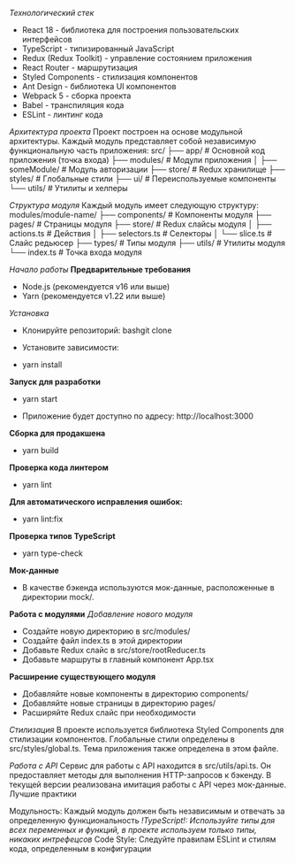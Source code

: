 
*Технологический стек*

- React 18 - библиотека для построения пользовательских интерфейсов
- TypeScript - типизированный JavaScript
- Redux (Redux Toolkit) - управление состоянием приложения
- React Router - маршрутизация
- Styled Components - стилизация компонентов
- Ant Design - библиотека UI компонентов
- Webpack 5 - сборка проекта
- Babel - транспиляция кода
- ESLint - линтинг кода

*Архитектура проекта*
Проект построен на основе модульной архитектуры. Каждый модуль представляет собой независимую функциональную часть приложения:
src/
├── app/                # Основной код приложения (точка входа)
├── modules/            # Модули приложения
│   ├── someModule/     # Модуль авторизации
├── store/              # Redux хранилище
├── styles/             # Глобальные стили
├── ui/                 # Переиспользуемые компоненты
└── utils/              # Утилиты и хелперы

*Структура модуля*
Каждый модуль имеет следующую структуру:
modules/module-name/
├── components/         # Компоненты модуля
├── pages/              # Страницы модуля
├── store/              # Redux слайсы модуля
│   ├── actions.ts      # Действия
│   ├── selectors.ts    # Селекторы
│   └── slice.ts        # Слайс редьюсер
├── types/              # Типы модуля
├── utils/              # Утилиты модуля
└── index.ts            # Точка входа модуля

*Начало работы*
**Предварительные требования**

- Node.js (рекомендуется v16 или выше)
- Yarn (рекомендуется v1.22 или выше)

*Установка*

- Клонируйте репозиторий:
bashgit clone

- Установите зависимости:

- yarn install

**Запуск для разработки**
- yarn start

- Приложение будет доступно по адресу: http://localhost:3000

**Сборка для продакшена**
- yarn build

**Проверка кода линтером**
- yarn lint

**Для автоматического исправления ошибок:**
 - yarn lint:fix

**Проверка типов TypeScript**
- yarn type-check

**Мок-данные**
- В качестве бэкенда используются мок-данные, расположенные в директории mock/. 

**Работа с модулями**
*Добавление нового модуля*
- Создайте новую директорию в src/modules/
- Создайте файл index.ts в этой директории
- Добавьте Redux слайс в src/store/rootReducer.ts
- Добавьте маршруты в главный компонент App.tsx

**Расширение существующего модуля**
- Добавляйте новые компоненты в директорию components/
- Добавляйте новые страницы в директорию pages/
- Расширяйте Redux слайс при необходимости

*Стилизация*
В проекте используется библиотека Styled Components для стилизации компонентов. Глобальные стили определены в src/styles/global.ts. Тема приложения также определена в этом файле.

*Работа с API*
Сервис для работы с API находится в src/utils/api.ts. Он предоставляет методы для выполнения HTTP-запросов к бэкенду.
В текущей версии реализована имитация работы с API через мок-данные.
Лучшие практики

Модульность: Каждый модуль должен быть независимым и отвечать за определенную функциональность
*!TypeScript!: Используйте типы для всех переменных и функций, в проекте используем только типы, никаких интрефецсов*
Code Style: Следуйте правилам ESLint и стилям кода, определенным в конфигурации
